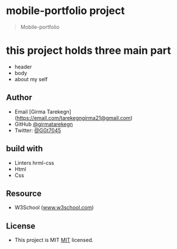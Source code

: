 # mobile-portfolio project
> Mobile-portfolio

# this project holds three main part
- header
- body
- about my self

## Author 
- Email [Girma Tarekegn] (https://email.com/tarekegngirma21@gmail.com)
- GitHub [@girmatarekegn](https://github.com/girma336)
- Twitter: [@GGt7045](https://twitter.com/GGt7045)

## build with 
- Linters hrml-css
- Html
- Css

## Resource
- W3School (www.w3school.com)

## License
- This project is MIT [MIT](./MIT.md) licensed.


